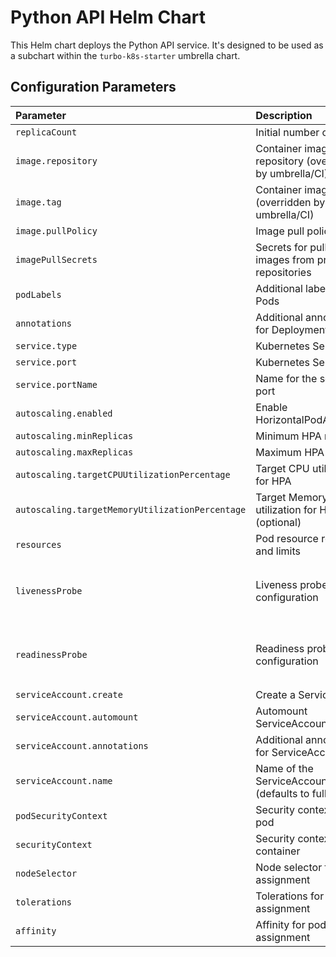 # Python API Helm Chart

This Helm chart deploys the Python API service. It's designed to be used as a subchart within the `turbo-k8s-starter` umbrella chart.

## Configuration Parameters

| Parameter                                     | Description                                                                 | Default                   |
| :-------------------------------------------- | :-------------------------------------------------------------------------- | :------------------------ |
| `replicaCount`                                | Initial number of replicas                                                  | `1`                       |
| `image.repository`                            | Container image repository (overridden by umbrella/CI)                      | `python-api`              |
| `image.tag`                                   | Container image tag (overridden by umbrella/CI)                             | `Chart.AppVersion`        |
| `image.pullPolicy`                            | Image pull policy                                                           | `IfNotPresent`            |
| `imagePullSecrets`                            | Secrets for pulling images from private repositories                        | `[]`                      |
| `podLabels`                                   | Additional labels for Pods                                                  | `{}`                      |
| `annotations`                                 | Additional annotations for Deployment                                       | `{}`                      |
| `service.type`                                | Kubernetes Service type                                                     | `ClusterIP`               |
| `service.port`                                | Kubernetes Service port                                                     | `8082`                    |
| `service.portName`                            | Name for the service port                                                   | `http`                    |
| `autoscaling.enabled`                         | Enable HorizontalPodAutoscaler                                              | `false`                   |
| `autoscaling.minReplicas`                     | Minimum HPA replicas                                                        | `1`                       |
| `autoscaling.maxReplicas`                     | Maximum HPA replicas                                                        | `10`                      |
| `autoscaling.targetCPUUtilizationPercentage`  | Target CPU utilization for HPA                                              | `80`                      |
| `autoscaling.targetMemoryUtilizationPercentage` | Target Memory utilization for HPA (optional)                              | `nil`                     |
| `resources`                                   | Pod resource requests and limits                                            | `{}`                      |
| `livenessProbe`                               | Liveness probe configuration                                                | `{httpGet: {path: /health, port: http}, initialDelaySeconds: 5, periodSeconds: 10}` |
| `readinessProbe`                              | Readiness probe configuration                                               | `{httpGet: {path: /health, port: http}, initialDelaySeconds: 5, periodSeconds: 10}` |
| `serviceAccount.create`                       | Create a ServiceAccount                                                     | `true`                    |
| `serviceAccount.automount`                    | Automount ServiceAccount token                                              | `true`                    |
| `serviceAccount.annotations`                  | Additional annotations for ServiceAccount                                   | `{}`                      |
| `serviceAccount.name`                         | Name of the ServiceAccount (defaults to fullname)                           | `""`                      |
| `podSecurityContext`                          | Security context for the pod                                                | `{}`                      |
| `securityContext`                             | Security context for the container                                          | `{}`                      |
| `nodeSelector`                                | Node selector for pod assignment                                            | `{}`                      |
| `tolerations`                                 | Tolerations for pod assignment                                              | `[]`                      |
| `affinity`                                    | Affinity for pod assignment                                                 | `{}`                      |